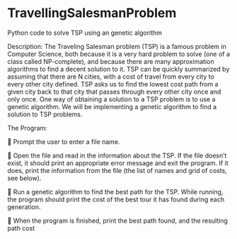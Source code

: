 # TravellingSalesmanProblem

Python code to solve TSP using an genetic algorithm

Description:
The Traveling Salesman problem (TSP) is a famous problem in Computer Science, both because
it is a very hard problem to solve (one of a class called NP-complete), and because there are many
approximation algorithms to find a decent solution to it. TSP can be quickly summarized by
assuming that there are N cities, with a cost of travel from every city to every other city defined.
TSP asks us to find the lowest cost path from a given city back to that city that passes through
every other city once and only once.
One way of obtaining a solution to a TSP problem is to use a genetic algorithm. We will be
implementing a genetic algorithm to find a solution to TSP problems. 

The Program:

 Prompt the user to enter a file name.


 Open the file and read in the information about the TSP. If the file doesn’t exist, it should
print an appropriate error message and exit the program. If it does, print the information from
the file (the list of names and grid of costs, see below).


 Run a genetic algorithm to find the best path for the TSP. While running, the program
should print the cost of the best tour it has found during each generation.


 When the program is finished, print the best path found, and the resulting path cost
